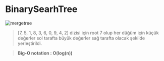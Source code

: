 # BinarySearhTree


![mergetree](https://user-images.githubusercontent.com/119079856/213895878-854ec525-455c-464a-86aa-6db5b727c8e9.png)

> [7, 5, 1, 8, 3, 6, 0, 9, 4, 2] dizisi için root 7 olup her düğüm için küçük değerler sol tarafta büyük değerler sağ tarafta olacak şekilde yerleştirildi.


> **Big-O notation : O(log(n))**

